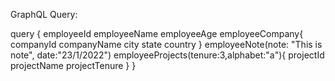 GraphQL Query:

query {
  employeeId
  employeeName
  employeeAge
  employeeCompany{
    companyId
    companyName
    city
    state
    country
  }
  employeeNote(note: "This is note", date:"23/1/2022")
  employeeProjects(tenure:3,alphabet:"a"){
    projectId
    projectName
    projectTenure
  }
}
